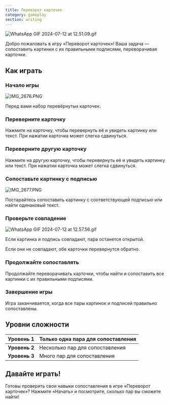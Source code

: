 ```yaml
---
title: Переворот карточек
category: gameplay
section: writing
---
```

![WhatsApp GIF 2024-07-12 at 12.51.09.gif](https://help.studycat.com/hc/article_attachments/34968069193497)


Добро пожаловать в игру «Переворот карточек»! Ваша задача — сопоставить картинки с их правильными подписями, переворачивая карточки.


## Как играть


### Начало игры


![IMG_2676.PNG](https://help.studycat.com/hc/article_attachments/34822508065177)


Перед вами набор перевёрнутых карточек.


### Переверните карточку


Нажмите на карточку, чтобы перевернуть её и увидеть картинку или текст. При нажатии карточка может слегка сдвинуться.


### Переверните другую карточку


Нажмите на другую карточку, чтобы перевернуть её и увидеть картинку или текст. При нажатии карточка может слегка сдвинуться.


### Сопоставьте картинку с подписью


![IMG_2677.PNG](https://help.studycat.com/hc/article_attachments/34822508072729)


Постарайтесь сопоставить картинку с соответствующей подписью или найти одинаковый текст.


### Проверьте совпадение


![WhatsApp GIF 2024-07-12 at 12.57.56.gif](https://help.studycat.com/hc/article_attachments/34968069197081)


Если картинка и подпись совпадают, пара останется открытой.


Если они не совпадают, обе карточки перевернутся обратно.


### Продолжайте сопоставлять


Продолжайте переворачивать карточки, чтобы найти и сопоставить все картинки с их правильными подписями.


### Завершение игры


Игра заканчивается, когда все пары картинок и подписей правильно сопоставлены.


## Уровни сложности




| **Уровень 1** | Только одна пара для сопоставления |
| --- | --- |
| **Уровень 2** | Несколько пар для сопоставления |
| **Уровень 3** | Много пар для сопоставления |


## Давайте играть!


Готовы проверить свои навыки сопоставления в игре «Переворот карточек»? Нажмите «Начать» и посмотрите, сколько пар вы сможете найти!